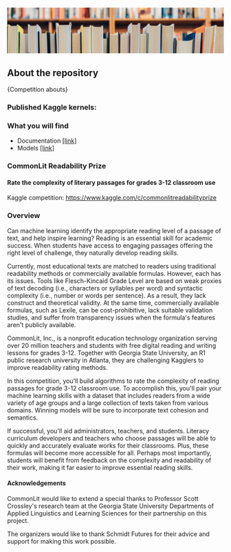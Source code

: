 ![](./Assets/banner.png)

## About the repository
{Competition abouts}

### Published Kaggle kernels:

### What you will find
- Documentation [[link]]()
- Models [[link]]()

### CommonLit Readability Prize
#### Rate the complexity of literary passages for grades 3-12 classroom use

Kaggle competition: https://www.kaggle.com/c/commonlitreadabilityprize

### Overview

Can machine learning identify the appropriate reading level of a passage of text, and help inspire learning? Reading is an essential skill for academic success. When students have access to engaging passages offering the right level of challenge, they naturally develop reading skills.

Currently, most educational texts are matched to readers using traditional readability methods or commercially available formulas. However, each has its issues. Tools like Flesch-Kincaid Grade Level are based on weak proxies of text decoding (i.e., characters or syllables per word) and syntactic complexity (i.e., number or words per sentence). As a result, they lack construct and theoretical validity. At the same time, commercially available formulas, such as Lexile, can be cost-prohibitive, lack suitable validation studies, and suffer from transparency issues when the formula's features aren't publicly available.

CommonLit, Inc., is a nonprofit education technology organization serving over 20 million teachers and students with free digital reading and writing lessons for grades 3-12. Together with Georgia State University, an R1 public research university in Atlanta, they are challenging Kagglers to improve readability rating methods.

In this competition, you’ll build algorithms to rate the complexity of reading passages for grade 3-12 classroom use. To accomplish this, you'll pair your machine learning skills with a dataset that includes readers from a wide variety of age groups and a large collection of texts taken from various domains. Winning models will be sure to incorporate text cohesion and semantics.

If successful, you'll aid administrators, teachers, and students. Literacy curriculum developers and teachers who choose passages will be able to quickly and accurately evaluate works for their classrooms. Plus, these formulas will become more accessible for all. Perhaps most importantly, students will benefit from feedback on the complexity and readability of their work, making it far easier to improve essential reading skills.

#### Acknowledgements
CommonLit would like to extend a special thanks to Professor Scott Crossley's research team at the Georgia State University Departments of Applied Linguistics and Learning Sciences for their partnership on this project.

The organizers would like to thank Schmidt Futures for their advice and support for making this work possible.
